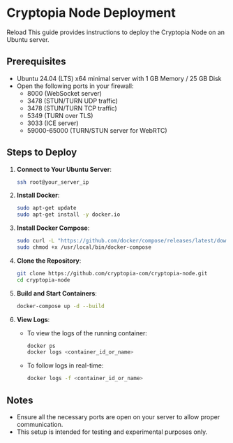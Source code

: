 # Cryptopia Node Deployment
Reload
This guide provides instructions to deploy the Cryptopia Node on an Ubuntu server.

## Prerequisites

- Ubuntu 24.04 (LTS) x64 minimal server with 1 GB Memory / 25 GB Disk
- Open the following ports in your firewall:
  - 8000 (WebSocket server)
  - 3478 (STUN/TURN UDP traffic)
  - 3478 (STUN/TURN TCP traffic)
  - 5349 (TURN over TLS)
  - 3033 (ICE server)
  - 59000-65000 (TURN/STUN server for WebRTC) 

## Steps to Deploy

1. **Connect to Your Ubuntu Server**:
   ```sh
   ssh root@your_server_ip
   ```

2. **Install Docker**:
   ```sh
   sudo apt-get update
   sudo apt-get install -y docker.io
   ```

3. **Install Docker Compose**:
   ```sh
   sudo curl -L "https://github.com/docker/compose/releases/latest/download/docker-compose-$(uname -s)-$(uname -m)" -o /usr/local/bin/docker-compose
   sudo chmod +x /usr/local/bin/docker-compose
   ```

4. **Clone the Repository**:
   ```sh
   git clone https://github.com/cryptopia-com/cryptopia-node.git
   cd cryptopia-node
   ```

5. **Build and Start Containers**:
   ```sh
   docker-compose up -d --build
   ```

6. **View Logs**:
   - To view the logs of the running container:
     ```sh
     docker ps
     docker logs <container_id_or_name>
     ```
   - To follow logs in real-time:
     ```sh
     docker logs -f <container_id_or_name>
     ```

## Notes

- Ensure all the necessary ports are open on your server to allow proper communication.
- This setup is intended for testing and experimental purposes only.
